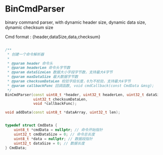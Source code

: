 # BinCmdParser
binary command parser, with dynamic header size, dynamic data size, dynamic checksum size

Cmd format : {header,dataSize,data,checksum}

```c++

/**
 * 创建一个命令解析器
 *
 * @param header 命令头
 * @param headerLen 命令头字节数
 * @param dataSizeLen 数据大小字段字节数，支持最大4字节
 * @param maxDataSize 最大数据字节数
 * @param checksumDataLen 校验字段长度，0为不校验，支持最大4字节
 * @param callbackFunc 回调函数, void cmdCallback(const CmdData &msg);
 */
BinCmdParser(const uint8_t *header, uint32_t headerLen, uint32_t dataSizeLen, uint32_t maxDataSize,
             uint32_t checksumDataLen,
             void *callbackFunc);

void addData(const uint8_t *dataArray, uint32_t len);


typedef struct CmdData {
    uint8_t *cmdData = nullptr; // 命令开始指针
    uint32_t cmdDataSize = 0; // 命令总长度
    uint8_t *data = nullptr; // 数据段指针
    uint32_t dataSize = 0; // 数据长度
} CmdData;

```